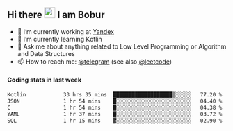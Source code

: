 ## Hi there <img src="https://media.giphy.com/media/hvRJCLFzcasrR4ia7z/giphy.gif" width="25px" height="25px"> I am Bobur

- 💼 I’m currently working at [Yandex](https://yandex.ru/)
- 🌱 I’m currently learning Kotlin
- 💬 Ask me about anything related to Low Level Programming or Algorithm and Data Structures
- 📫 How to reach me: [@telegram](https://t.me/octoant) (see also [@leetcode](https://leetcode.com/octoant/))    

#### Coding stats in last week

<!--START_SECTION:waka-->

```txt
Kotlin            33 hrs 35 mins  ███████████████████▒░░░░░   77.20 %
JSON              1 hr 54 mins    █░░░░░░░░░░░░░░░░░░░░░░░░   04.40 %
C                 1 hr 54 mins    █░░░░░░░░░░░░░░░░░░░░░░░░   04.38 %
YAML              1 hr 37 mins    █░░░░░░░░░░░░░░░░░░░░░░░░   03.72 %
SQL               1 hr 15 mins    ▓░░░░░░░░░░░░░░░░░░░░░░░░   02.90 %
```

<!--END_SECTION:waka-->
